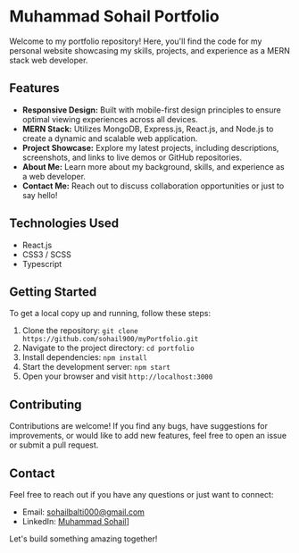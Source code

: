 # Muhammad Sohail Portfolio

Welcome to my portfolio repository! Here, you'll find the code for my personal website showcasing my skills, projects, and experience as a MERN stack web developer.

## Features

- **Responsive Design:** Built with mobile-first design principles to ensure optimal viewing experiences across all devices.
- **MERN Stack:** Utilizes MongoDB, Express.js, React.js, and Node.js to create a dynamic and scalable web application.
- **Project Showcase:** Explore my latest projects, including descriptions, screenshots, and links to live demos or GitHub repositories.
- **About Me:** Learn more about my background, skills, and experience as a web developer.
- **Contact Me:** Reach out to discuss collaboration opportunities or just to say hello!

## Technologies Used
- React.js
- CSS3 / SCSS
- Typescript
  

## Getting Started

To get a local copy up and running, follow these steps:

1. Clone the repository: `git clone https://github.com/sohail900/myPortfolio.git`
2. Navigate to the project directory: `cd portfolio`
3. Install dependencies: `npm install`
4. Start the development server: `npm start`
5. Open your browser and visit `http://localhost:3000`

## Contributing

Contributions are welcome! If you find any bugs, have suggestions for improvements, or would like to add new features, feel free to open an issue or submit a pull request.

## Contact

Feel free to reach out if you have any questions or just want to connect:

- Email: sohailbalti000@gmail.com
- LinkedIn: [Muhammad Sohail](https://www.linkedin.com/in/sohailwebdev011)]


Let's build something amazing together!
